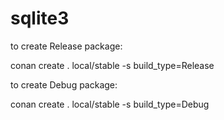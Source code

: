 # sqlite3

to create Release package:

conan create . local/stable -s build_type=Release


to create Debug package:

conan create . local/stable -s build_type=Debug
